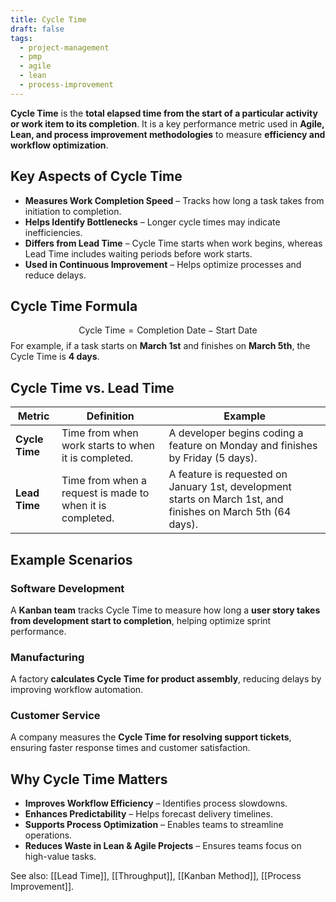 ```yaml
---
title: Cycle Time
draft: false
tags:
  - project-management
  - pmp
  - agile
  - lean
  - process-improvement
---
```


**Cycle Time** is the **total elapsed time from the start of a particular activity or work item to its completion**. It is a key performance metric used in **Agile, Lean, and process improvement methodologies** to measure **efficiency and workflow optimization**.

## **Key Aspects of Cycle Time**
- **Measures Work Completion Speed** – Tracks how long a task takes from initiation to completion.
- **Helps Identify Bottlenecks** – Longer cycle times may indicate inefficiencies.
- **Differs from Lead Time** – Cycle Time starts when work begins, whereas Lead Time includes waiting periods before work starts.
- **Used in Continuous Improvement** – Helps optimize processes and reduce delays.

## **Cycle Time Formula**
$$
\text{Cycle Time} = \text{Completion Date} - \text{Start Date}
$$
For example, if a task starts on **March 1st** and finishes on **March 5th**, the Cycle Time is **4 days**.

## **Cycle Time vs. Lead Time**
| **Metric**       | **Definition** | **Example** |
|-----------------|------------------------------------------------|------------------------------------------------|
| **Cycle Time**  | Time from when work starts to when it is completed. | A developer begins coding a feature on Monday and finishes by Friday (5 days). |
| **Lead Time**   | Time from when a request is made to when it is completed. | A feature is requested on January 1st, development starts on March 1st, and finishes on March 5th (64 days). |

## **Example Scenarios**

### **Software Development**
A **Kanban team** tracks Cycle Time to measure how long a **user story takes from development start to completion**, helping optimize sprint performance.

### **Manufacturing**
A factory **calculates Cycle Time for product assembly**, reducing delays by improving workflow automation.

### **Customer Service**
A company measures the **Cycle Time for resolving support tickets**, ensuring faster response times and customer satisfaction.

## **Why Cycle Time Matters**
- **Improves Workflow Efficiency** – Identifies process slowdowns.
- **Enhances Predictability** – Helps forecast delivery timelines.
- **Supports Process Optimization** – Enables teams to streamline operations.
- **Reduces Waste in Lean & Agile Projects** – Ensures teams focus on high-value tasks.

See also: [[Lead Time]], [[Throughput]], [[Kanban Method]], [[Process Improvement]].
